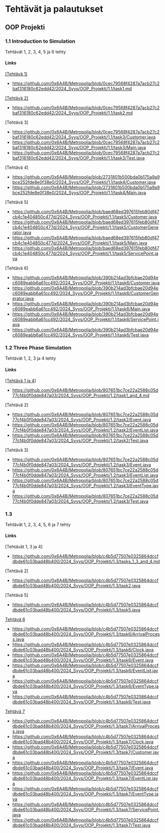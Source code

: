 # Tehtävät ja palautukset


## OOP Projekti


### 1.1 Introduction to Simulation


Tehtävät 1, 2, 3, 4, 5 ja 6 tehty


#### Links

[[Tehtävä 1]](https://github.com/0x6A4B/Metropolia/blob/0cec79568f4287a7acb27c2baf316180c62edd42/2024_Syys/OOP_Projekti/1.1/task1.md)

- https://github.com/0x6A4B/Metropolia/blob/0cec79568f4287a7acb27c2baf316180c62edd42/2024_Syys/OOP_Projekti/1.1/task1.md


[[Tehtävä 2]](https://github.com/0x6A4B/Metropolia/blob/0cec79568f4287a7acb27c2baf316180c62edd42/2024_Syys/OOP_Projekti/1.1/task2.md)

- https://github.com/0x6A4B/Metropolia/blob/0cec79568f4287a7acb27c2baf316180c62edd42/2024_Syys/OOP_Projekti/1.1/task2.md


[Tehtävä 3]

- https://github.com/0x6A4B/Metropolia/blob/0cec79568f4287a7acb27c2baf316180c62edd42/2024_Syys/OOP_Projekti/1.1/task3/Customer.java
- https://github.com/0x6A4B/Metropolia/blob/0cec79568f4287a7acb27c2baf316180c62edd42/2024_Syys/OOP_Projekti/1.1/task3/Main.java
- https://github.com/0x6A4B/Metropolia/blob/0cec79568f4287a7acb27c2baf316180c62edd42/2024_Syys/OOP_Projekti/1.1/task3/Test.java


[Tehtävä 4]

- https://github.com/0x6A4B/Metropolia/blob/2731801b500bda0b175a9a9bce252fde8e0f38e0/2024_Syys/OOP_Projekti/1.1/task4/Customer.java
- https://github.com/0x6A4B/Metropolia/blob/2731801b500bda0b175a9a9bce252fde8e0f38e0/2024_Syys/OOP_Projekti/1.1/task4/Main.java


[Tehtävä 5]

- https://github.com/0x6A4B/Metropolia/blob/baed68ed397615feb80df47cb4c1e404850c477d/2024_Syys/OOP_Projekti/1.1/task5/Customer.java
- https://github.com/0x6A4B/Metropolia/blob/baed68ed397615feb80df47cb4c1e404850c477d/2024_Syys/OOP_Projekti/1.1/task5/CustomerGenerator.java
- https://github.com/0x6A4B/Metropolia/blob/baed68ed397615feb80df47cb4c1e404850c477d/2024_Syys/OOP_Projekti/1.1/task5/Main.java
- https://github.com/0x6A4B/Metropolia/blob/baed68ed397615feb80df47cb4c1e404850c477d/2024_Syys/OOP_Projekti/1.1/task5/ServicePoint.java


[Tehtävä 6]

- https://github.com/0x6A4B/Metropolia/blob/390b214ad3bfcbae20d94ec6089eabb6a61cc492/2024_Syys/OOP_Projekti/1.1/task6/Customer.java
- https://github.com/0x6A4B/Metropolia/blob/390b214ad3bfcbae20d94ec6089eabb6a61cc492/2024_Syys/OOP_Projekti/1.1/task6/CustomerGenerator.java
- https://github.com/0x6A4B/Metropolia/blob/390b214ad3bfcbae20d94ec6089eabb6a61cc492/2024_Syys/OOP_Projekti/1.1/task6/Main.java
- https://github.com/0x6A4B/Metropolia/blob/390b214ad3bfcbae20d94ec6089eabb6a61cc492/2024_Syys/OOP_Projekti/1.1/task6/ServicePoint.java
- https://github.com/0x6A4B/Metropolia/blob/390b214ad3bfcbae20d94ec6089eabb6a61cc492/2024_Syys/OOP_Projekti/1.1/task6/Test.java



### 1.2 Three Phase Simulation


Tehtävät 1, 2, 3 ja 4 tehty


#### Links

[[Tehtävä 1 ja 4]](https://github.com/0x6A4B/Metropolia/blob/807651bc7ce22a2588c05d77cf4b0f0dde847a03/2024_Syys/OOP_Projekti/1.2/task1_and_4.md)

- https://github.com/0x6A4B/Metropolia/blob/807651bc7ce22a2588c05d77cf4b0f0dde847a03/2024_Syys/OOP_Projekti/1.2/task1_and_4.md


[Tehtävä 2]

- https://github.com/0x6A4B/Metropolia/blob/807651bc7ce22a2588c05d77cf4b0f0dde847a03/2024_Syys/OOP_Projekti/1.2/task2/Event.java
- https://github.com/0x6A4B/Metropolia/blob/807651bc7ce22a2588c05d77cf4b0f0dde847a03/2024_Syys/OOP_Projekti/1.2/task2/EventList.java
- https://github.com/0x6A4B/Metropolia/blob/807651bc7ce22a2588c05d77cf4b0f0dde847a03/2024_Syys/OOP_Projekti/1.2/task2/Test.java


[Tehtävä 3]

- https://github.com/0x6A4B/Metropolia/blob/807651bc7ce22a2588c05d77cf4b0f0dde847a03/2024_Syys/OOP_Projekti/1.2/task3/Event.java
- https://github.com/0x6A4B/Metropolia/blob/807651bc7ce22a2588c05d77cf4b0f0dde847a03/2024_Syys/OOP_Projekti/1.2/task3/EventList.java
- https://github.com/0x6A4B/Metropolia/blob/807651bc7ce22a2588c05d77cf4b0f0dde847a03/2024_Syys/OOP_Projekti/1.2/task3/EventType.java
- https://github.com/0x6A4B/Metropolia/blob/807651bc7ce22a2588c05d77cf4b0f0dde847a03/2024_Syys/OOP_Projekti/1.2/task3/Test.java



### 1.3


Tehtävät 1, 2, 3, 4, 5, 6 ja 7 tehty


#### Links


[Tehtävät 1, 3 ja 4]

- https://github.com/0x6A4B/Metropolia/blob/c4b5d77507e0325864dccfdbde61c03bad48b400/2024_Syys/OOP_Projekti/1.3/tasks_1_3_and_4.md


[Tehtävä 2]

- https://github.com/0x6A4B/Metropolia/blob/c4b5d77507e0325864dccfdbde61c03bad48b400/2024_Syys/OOP_Projekti/1.3/task2.java


[Tehtävä 5]

- https://github.com/0x6A4B/Metropolia/blob/c4b5d77507e0325864dccfdbde61c03bad48b400/2024_Syys/OOP_Projekti/1.3/task5.java


[Tehtävä 6](https://github.com/0x6A4B/Metropolia/tree/c4b5d77507e0325864dccfdbde61c03bad48b400/2024_Syys/OOP_Projekti/1.3/task6)

- https://github.com/0x6A4B/Metropolia/blob/c4b5d77507e0325864dccfdbde61c03bad48b400/2024_Syys/OOP_Projekti/1.3/task6/ArrivalProcess.java
- https://github.com/0x6A4B/Metropolia/blob/c4b5d77507e0325864dccfdbde61c03bad48b400/2024_Syys/OOP_Projekti/1.3/task6/Clock.java
- https://github.com/0x6A4B/Metropolia/blob/c4b5d77507e0325864dccfdbde61c03bad48b400/2024_Syys/OOP_Projekti/1.3/task6/Event.java
- https://github.com/0x6A4B/Metropolia/blob/c4b5d77507e0325864dccfdbde61c03bad48b400/2024_Syys/OOP_Projekti/1.3/task6/EventList.java
- https://github.com/0x6A4B/Metropolia/blob/c4b5d77507e0325864dccfdbde61c03bad48b400/2024_Syys/OOP_Projekti/1.3/task6/EventType.java
- https://github.com/0x6A4B/Metropolia/blob/c4b5d77507e0325864dccfdbde61c03bad48b400/2024_Syys/OOP_Projekti/1.3/task6/Test.java


[Tehtävä 7](https://github.com/0x6A4B/Metropolia/tree/c4b5d77507e0325864dccfdbde61c03bad48b400/2024_Syys/OOP_Projekti/1.3/task7)

- https://github.com/0x6A4B/Metropolia/blob/c4b5d77507e0325864dccfdbde61c03bad48b400/2024_Syys/OOP_Projekti/1.3/task7/ArrivalProcess.java
- https://github.com/0x6A4B/Metropolia/blob/c4b5d77507e0325864dccfdbde61c03bad48b400/2024_Syys/OOP_Projekti/1.3/task7/Clock.java
- https://github.com/0x6A4B/Metropolia/blob/c4b5d77507e0325864dccfdbde61c03bad48b400/2024_Syys/OOP_Projekti/1.3/task7/Customer.java
- https://github.com/0x6A4B/Metropolia/blob/c4b5d77507e0325864dccfdbde61c03bad48b400/2024_Syys/OOP_Projekti/1.3/task7/Event.java
- https://github.com/0x6A4B/Metropolia/blob/c4b5d77507e0325864dccfdbde61c03bad48b400/2024_Syys/OOP_Projekti/1.3/task7/EventList.java
- https://github.com/0x6A4B/Metropolia/blob/c4b5d77507e0325864dccfdbde61c03bad48b400/2024_Syys/OOP_Projekti/1.3/task7/EventType.java
- https://github.com/0x6A4B/Metropolia/blob/c4b5d77507e0325864dccfdbde61c03bad48b400/2024_Syys/OOP_Projekti/1.3/task7/ServicePoint.java
- https://github.com/0x6A4B/Metropolia/blob/c4b5d77507e0325864dccfdbde61c03bad48b400/2024_Syys/OOP_Projekti/1.3/task7/Test.java



